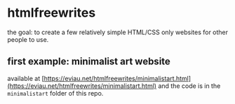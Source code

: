 # htmlfreewrites

the goal: to create a few relatively simple HTML/CSS only websites for other people to use.

## first example: minimalist art website

available at [https://eviau.net/htmlfreewrites/minimalistart.html](https://eviau.net/htmlfreewrites/minimalistart.html) and the code is in the `minimalistart` folder of this repo.
